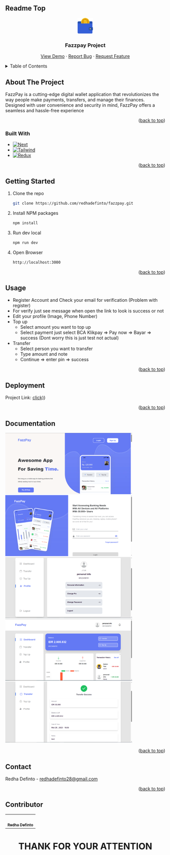 ## Readme Top

<div align="center">
<img width="50" src="./public/wallet.png" alt="icon">
<h3 align="center">Fazzpay Project</h3>

  <p align="center">
    <a href="https://fazzpay-ecru.vercel.app">View Demo</a>
    ·
    <a href="https://github.com/redhadefinto/fazzpay/issues">Report Bug</a>
    ·
    <a href="https://github.com/redhadefinto/fazzpay/pulls">Request Feature</a>
  </p>
</div>

<!-- TABLE OF CONTENTS -->
<details>
  <summary>Table of Contents</summary>
  <ol>
    <li>
      <a href="#about-the-project">About The Project</a>
      <ul>
        <li><a href="#built-with">Built With</a></li>
      </ul>
    </li>
    <li>
      <a href="#getting-started">Getting Started</a>
    </li>
    <li><a href="#usage">Usage</a></li>
    <li><a href="#contact">Contact</a></li>
    <li><a href="#acknowledgments">Acknowledgments</a></li>
    <li><a href="#license">License</a></li>
  </ol>
</details>

<!-- ABOUT THE PROJECT -->

## About The Project

<!-- ![Product Name Screen Shot][product-screenshot] -->

FazzPay is a cutting-edge digital wallet application that revolutionizes the way people make payments, transfers, and manage their finances. Designed with user convenience and security in mind, FazzPay offers a seamless and hassle-free experience

<p align="right">(<a href="#readme-top">back to top</a>)</p>

### Built With

- [![Next][Next.js]][Next-url]
- [![Tailwind][Tailwind-CSS]][Tailwind-url]
- [![Redux][Redux]][Redux-url]

<p align="right">(<a href="#readme-top">back to top</a>)</p>

<!-- GETTING STARTED -->

## Getting Started

1. Clone the repo
   ```sh
   git clone https://github.com/redhadefinto/fazzpay.git
   ```
2. Install NPM packages
   ```sh
   npm install
   ```
3. Run dev local
   ```sh
   npm run dev
   ```
4. Open Browser
   ```sh
   http://localhost:3000
   ```

<p align="right">(<a href="#readme-top">back to top</a>)</p>

<!-- USAGE EXAMPLES -->

## Usage

- Register Account and Check your email for verification (Problem with register)
- For verify just see message when open the link to look is success or not
- Edit your profile (Image, Phone Number)
- Top up
  - Select amount you want to top up
  - Select payment just select BCA Klikpay => Pay now => Bayar => success (Dont worry this is just test not actual)
- Transfer
  - Select person you want to transfer
  - Type amount and note
  - Continue => enter pin => success

<p align="right">(<a href="#readme-top">back to top</a>)</p>

## Deployment

Project Link: [click)](https://fazzpay-ecru.vercel.app/))

<p align="right">(<a href="#readme-top">back to top</a>)</p>

## Documentation

<div>
  <img width="400" src="./public/landing-page.png" alt="Landing page">
  <img width="400" src="./public/login-page.png" alt="Landing page">
</div>
<div>
  <img width="400" src="./public/profile-page.png" alt="Landing page">
  <img width="400" src="./public/home-page.png" alt="Landing page">
</div>
<img width="400" src="./public/transaction-succes-page.png" alt="Landing page">

<p align="right">(<a href="#readme-top">back to top</a>)</p>

<!-- CONTACT -->

## Contact

Redha Definto - redhadefinto28@gmail.com

<p align="right">(<a href="#readme-top">back to top</a>)</p>

<!-- Contributor -->

## Contributor

  <table>
    <tr>
      <td >
        <a href="https://github.com/redhadefinto">
          <img width="100" src="https://avatars.githubusercontent.com/u/66767762?s=400&u=00ad08bd394a1ba0fe65d9b61cbef4245df96fb4&v=4" alt=""><br/>
          <center><sub><b>Redha Definto </b></sub></center>
        </a>
        </td>
    </tr>
  </table>
<h1 align="center"> THANK FOR YOUR ATTENTION </h1>

<!-- MARKDOWN LINKS & IMAGES -->
<!-- https://www.markdownguide.org/basic-syntax/#reference-style-links -->

<!-- [product-screenshot]: index.png -->

[Next.js]: https://img.shields.io/badge/next.js-000000?style=for-the-badge&logo=nextdotjs&logoColor=white
[Next-url]: https://nextjs.org/
[React.js]: https://img.shields.io/badge/React-20232A?style=for-the-badge&logo=react&logoColor=61DAFB
[React-url]: https://reactjs.org/
[Tailwind-CSS]: https://img.shields.io/badge/tailwindcss-%2338B2AC.svg?style=for-the-badge&logo=tailwind-css&logoColor=white
[Tailwind-url]: https://tailwindcss.com/
[Redux]: https://img.shields.io/badge/redux-%23593d88.svg?style=for-the-badge&logo=redux&logoColor=white
[Redux-url]: https://redux.js.org/
